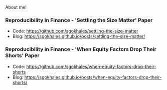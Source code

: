 About me!

### Reproducibility in Finance - 'Settling the Size Matter' Paper  

- Code: https://github.com/sgokhales/settling-the-size-matter  
- Blog: https://sgokhales.github.io/posts/settling-the-size-matter/  

### Reproducibility in Finance - 'When Equity Factors Drop Their Shorts' Paper   

- Code: https://github.com/sgokhales/when-equity-factors-drop-their-shorts   
- Blog: https://sgokhales.github.io/posts/when-equity-factors-drop-their-shorts/    

